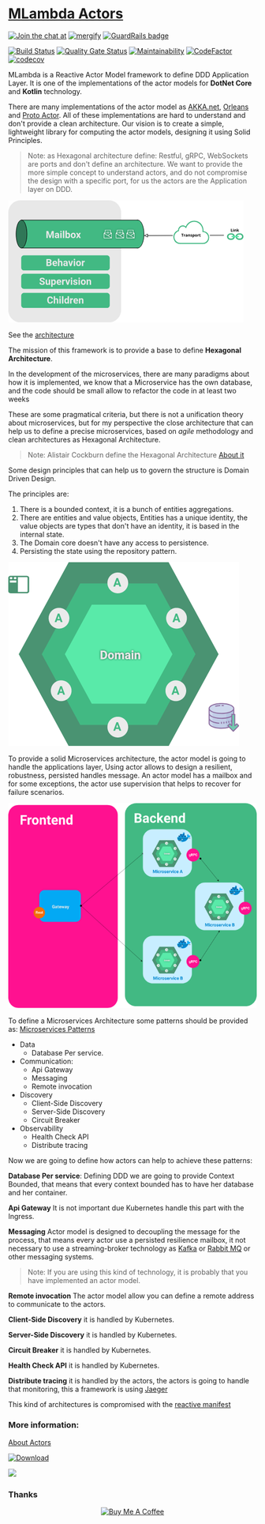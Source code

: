 # [MLambda Actors](https://actors.mlambda.net)
[![Join the chat at](https://badges.gitter.im/M-Lambda/Actor.svg)](https://gitter.im/M-Lambda/Actor?utm_source=badge&utm_medium=badge&utm_campaign=pr-badge)
[![mergify](https://img.shields.io/endpoint.svg?url=https://gh.mergify.io/badges/RoyGI/MLambda&amp;style=flat)](https://mergify.io)
[![GuardRails badge](https://badges.guardrails.io/RoyGI/MLambda.svg?token=92ebac5e2201973fdb72dab039abe5da63bc8427d4dda67f0b33e71a15c6f06f&provider=github)](https://dashboard.guardrails.io/default/gh/RoyGI/MLambda)


[![Build Status](https://travis-ci.com/RoyGI/MLambda.svg?branch=master)](https://travis-ci.com/RoyGI/MLambda)
[![Quality Gate Status](https://sonarcloud.io/api/project_badges/measure?project=RoyGI_MLambda&metric=alert_status)](https://sonarcloud.io/dashboard?id=RoyGI_MLambda)
[![Maintainability](https://api.codeclimate.com/v1/badges/737d19a0ea28334bf24f/maintainability)](https://codeclimate.com/github/RoyGI/MLambda/maintainability)
[![CodeFactor](https://www.codefactor.io/repository/github/roygi/mlambda/badge)](https://www.codefactor.io/repository/github/roygi/mlambda)
[![codecov](https://codecov.io/gh/RoyGI/MLambda/branch/master/graph/badge.svg)](https://codecov.io/gh/RoyGI/MLambda)



MLambda is a Reactive Actor Model framework to define DDD Application Layer. 
It is one of the implementations of the actor models for
**DotNet Core** and **Kotlin** technology.
 
 There are many implementations of the actor model as
[AKKA.net](https://getakka.net/), [Orleans](https://dotnet.github.io/orleans) and [Proto Actor](http://proto.actor).
All of these implementations are hard to understand and don't provide a clean architecture.
Our vision is to create a simple, lightweight library for computing the actor models, designing it
using Solid Principles.
 
 >Note: as Hexagonal architecture define: Restful, gRPC, WebSockets are ports and don't define an architecture. 
 >We want to provide the more simple concept to understand actors, and do not compromise the
 >design with a specific port, for us the actors are the Application layer on DDD.
 
 ![Actor](docs/site/assets/actor.png)
 
 See the [architecture](docs/site/architecture.md)
 
 The mission of this framework is to provide a base to define **Hexagonal Architecture**.
 
 In the development of the microservices, there are many paradigms about how it is implemented,
 we know that a Microservice has the own database, and the code should be small allow to
 refactor the code in at least two weeks
 
 These are some pragmatical criteria, but there is not a unification theory about microservices, but
 for my perspective the close architecture that can help us to define a precise microservices,
 based on *agile* methodology and clean architectures as Hexagonal Architecture.
 
 
 > Note: Alistair Cockburn define the Hexagonal Architecture [About it](https://alistair.cockburn.us/hexagonal-architecture/)
 
 
 Some design principles that can help us to govern the structure is Domain Driven Design.
 
 The principles are:
 
 1. There is a bounded context, it is a bunch of entities aggregations.
 2. There are entities and value objects, Entities has a unique identity, the value objects are
 types that don't have an identity, it is based in the internal state.
 3. The Domain core doesn't have any access to persistence.
 4. Persisting the state using the repository pattern.
 
  
 ![Hexagonal](docs/site/assets/hexagonal.png)
 
 To provide a solid Microservices architecture, the actor model is going to handle the applications layer,
 Using actor allows to design a resilient, robustness, persisted handles message. An actor model
 has a mailbox and for some exceptions, the actor
 use supervision that helps to recover for failure scenarios. 
 
 
 ![Deployment](docs/site/assets/deployment.png)
 
 To define a Microservices Architecture some patterns should be provided as:
 [Microservices Patterns](https://microservices.io/patterns/microservices.html)
 
 - Data
     - Database Per service. 
 - Communication:
     - Api Gateway
     - Messaging 
     - Remote invocation
 - Discovery
     - Client-Side Discovery
     - Server-Side Discovery
     - Circuit Breaker
 - Observability 
     - Health Check API
     - Distribute tracing
 
 Now we are going to define how actors can help to achieve these patterns:
 
 **Database Per service**: Defining DDD we are going to provide Context Bounded, that means that every context bounded
 has to have her database and her container.
 
 **Api Gateway** It is not important due Kubernetes handle this part with the Ingress.
 
 **Messaging** Actor model is designed to decoupling the message for the process, that means every actor use
 a persisted resilience mailbox, it not necessary to use a streaming-broker technology as [Kafka](https://kafka.apache.org/) or
 [Rabbit MQ](https://www.rabbitmq.com/)  or other messaging systems. 
 
 > Note: If you are using this kind of technology, it is probably that you have implemented an actor model.
 
 **Remote invocation** The actor model allow you can define a remote address to communicate to the
 actors.
 
 **Client-Side Discovery** it is handled by Kubernetes.
 
 **Server-Side Discovery** it is handled by Kubernetes.
 
 **Circuit Breaker** it is handled by Kubernetes.
 
 **Health Check API** it is handled by Kubernetes.
 
 **Distribute tracing** it is handled by the actors, the actors is going to handle that monitoring, this
 a framework is using [Jaeger](https://www.jaegertracing.io/)
 
 This kind of architectures is compromised with the [reactive manifest](https://www.reactivemanifesto.org/)
 
 ### More information:
 
[About Actors](https://www.youtube.com/watch?v=7erJ1DV_Tlo)


[![Download](https://api.bintray.com/packages/roygi/mlibrary/MLambda.Actors/images/download.svg)](https://bintray.com/roygi/mlibrary/MLambda.Actors/_latestVersion) 

<a href='https://bintray.com/roygi/mlibrary/MLambda.Actors?source=watch' alt='Get automatic notifications about new "MLambda.Actors" versions'>
    <img src='https://www.bintray.com/docs/images/bintray_badge_color.png'>
</a>


### Thanks

<p align="center">
    <a href="https://www.buymeacoffee.com/yordivad" target="_blank">
        <img src="https://cdn.buymeacoffee.com/buttons/default-orange.png" alt="Buy Me A Coffee" width="217px" height="51px">       </a>
</p>

